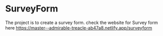 # SurveyForm
The project is to create a survey form. check the website for Survey form here 
https://master--admirable-treacle-ab47a8.netlify.app/surveyform
